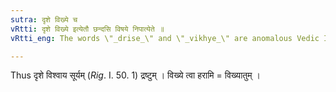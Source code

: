 ```yaml
---
sutra: दृशे विख्ये च
vRtti: दृशे विख्ये इत्येतौ छन्दसि विषये निपात्येते ॥
vRtti_eng: The words \"_drise_\" and \"_vikhye_\" are anomalous Vedic Infinitives.

---
```

Thus दृशे विश्वाय सूर्यम् (_Rig_. I. 50. 1) द्रष्टुम् । विख्ये त्वा हरामि = विख्यातुम् ।
